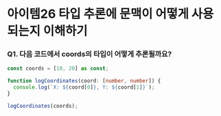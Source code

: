 # 아이템26 타입 추론에 문맥이 어떻게 사용되는지 이해하기

### Q1. 다음 코드에서 coords의 타입이 어떻게 추론될까요?

```ts
const coords = [10, 20] as const;

function logCoordinates(coord: [number, number]) {
  console.log(`X: ${coord[0]}, Y: ${coord[1]}`);
}

logCoordinates(coords);
```
